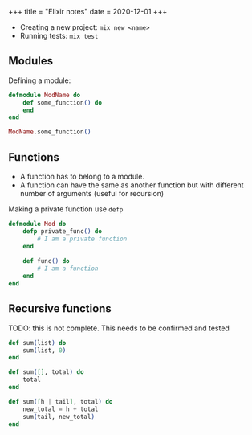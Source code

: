 +++
title = "Elixir notes"
date = 2020-12-01
+++

* Creating a new project: `mix new <name>`
* Running tests: `mix test`

## Modules
Defining a module:
```elixir 
defmodule ModName do
    def some_function() do
    end
end

ModName.some_function()
```

## Functions

* A function has to belong to a module.
* A function can have the same as another function but with different number of
  arguments (useful for recursion)

Making a private function use `defp`
```elixir
defmodule Mod do 
    defp private_func() do
        # I am a private function
    end
    
    def func() do
        # I am a function
    end
end
```

## Recursive functions
TODO: this is not complete.
This needs to be confirmed and tested

```elixir
def sum(list) do
    sum(list, 0)
end

def sum([], total) do
    total
end

def sum([h | tail], total) do
    new_total = h + total
    sum(tail, new_total)
end

```

